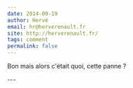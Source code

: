 ```yaml
---
date: 2014-09-19
author: Hervé
email: hr@herverenault.fr
site: http://herverenault.fr/
tags: comment
permalink: false
---
```


<p>Bon mais alors c'était quoi, cette panne ?</p>
---